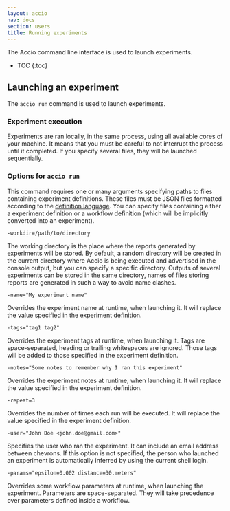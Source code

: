 ```yaml
---
layout: accio
nav: docs
section: users
title: Running experiments
---
```


The Accio command line interface is used to launch experiments.

* TOC
{:toc}

## Launching an experiment

The `accio run` command is used to launch experiments.

### Experiment execution

Experiments are ran locally, in the same process, using all available cores of your machine.
It means that you must be careful to not interrupt the process until it completed.
If you specify several files, they will be launched sequentially.

### Options for `accio run`

This command requires one or many arguments specifying paths to files containing experiment definitions.
These files must be JSON files formatted according to the [definition language](experiments.html).
You can specify files containing either a experiment definition or a workflow definition (which will be implicitly converted into an experiment).

`-workdir=/path/to/directory`

The working directory is the place where the reports generated by experiments will be stored.
By default, a random directory will be created in the current directory where Accio is being executed and advertised in the console output, but you can specify a specific directory.
Outputs of several experiments can be stored in the same directory, names of files storing reports are generated in such a way to avoid name clashes.

`-name="My experiment name"`

Overrides the experiment name at runtime, when launching it.
It will replace the value specified in the experiment definition.

`-tags="tag1 tag2"`

Overrides the experiment tags at runtime, when launching it.
Tags are space-separated, heading or trailing whitespaces are ignored.
Those tags will be added to those specified in the experiment definition.

`-notes="Some notes to remember why I ran this experiment"`

Overrides the experiment notes at runtime, when launching it.
It will replace the value specified in the experiment definition.

`-repeat=3`

Overrides the number of times each run will be executed.
It will replace the value specified in the experiment definition.

`-user="John Doe <john.doe@gmail.com>"`

Specifies the user who ran the experiment.
It can include an email address between chevrons.
If this option is not specified, the person who launched an experiment is automatically inferred by using the current shell login.

`-params="epsilon=0.002 distance=30.meters"`

Overrides some workflow parameters at runtime, when launching the experiment.
Parameters are space-separated.
They will take precedence over parameters defined inside a workflow.
